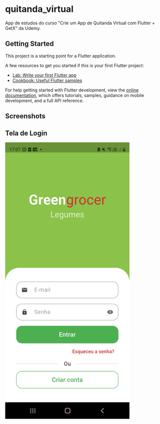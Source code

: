 # quitanda_virtual

App de estudos do curso "Crie um App de Quitanda Virtual com Flutter + GetX" da Udemy.


## Getting Started

This project is a starting point for a Flutter application.

A few resources to get you started if this is your first Flutter project:

- [Lab: Write your first Flutter app](https://docs.flutter.dev/get-started/codelab)
- [Cookbook: Useful Flutter samples](https://docs.flutter.dev/cookbook)

For help getting started with Flutter development, view the
[online documentation](https://docs.flutter.dev/), which offers tutorials,
samples, guidance on mobile development, and a full API reference.



## Screenshots
## Tela de Login

<img src="screenshots/tela_login.jpg" width="400" />
